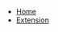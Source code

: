 * [Home](https://wallet-guard.coinsummer.io/)
* [Extension](https://chromewebstore.google.com/detail/crypto-guardian-by-coinsu/ndenijjpanbjeiokkgoppbokajaffmin)